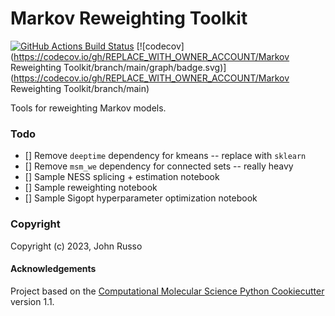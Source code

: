 Markov Reweighting Toolkit
==============================
[//]: # (Badges)
[![GitHub Actions Build Status](https://github.com/REPLACE_WITH_OWNER_ACCOUNT/mr_toolkit/workflows/CI/badge.svg)](https://github.com/REPLACE_WITH_OWNER_ACCOUNT/mr_toolkit/actions?query=workflow%3ACI)
[![codecov](https://codecov.io/gh/REPLACE_WITH_OWNER_ACCOUNT/Markov Reweighting Toolkit/branch/main/graph/badge.svg)](https://codecov.io/gh/REPLACE_WITH_OWNER_ACCOUNT/Markov Reweighting Toolkit/branch/main)


Tools for reweighting Markov models.

### Todo

- [] Remove `deeptime` dependency for kmeans -- replace with `sklearn`
- [] Remove `msm_we` dependency for connected sets -- really heavy
- [] Sample NESS splicing + estimation notebook
- [] Sample reweighting notebook
- [] Sample Sigopt hyperparameter optimization notebook


### Copyright

Copyright (c) 2023, John Russo


#### Acknowledgements
 
Project based on the 
[Computational Molecular Science Python Cookiecutter](https://github.com/molssi/cookiecutter-cms) version 1.1.
